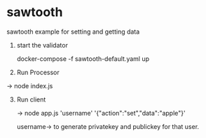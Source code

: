 # sawtooth
sawtooth example for setting and getting data 

1. start the validator
   
   docker-compose -f sawtooth-default.yaml up

2. Run  Processor

  -> node index.js

3. Run client
   
   -> node app.js  'username' '{"action":"set","data":"apple"}'

   username->  to generate  privatekey and publickey for that user.
